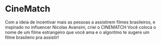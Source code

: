 # CineMatch
Com a ideia de incentivar mais as pessoas a assistirem filmes brasileiros, e inspirado no influencer Nicolas Avansini, criei o CINEMATCH
Você coloca o nome de um filme estrangeiro que você ama e o algoritmo te sugere um filme brasileiro pra assistir!
